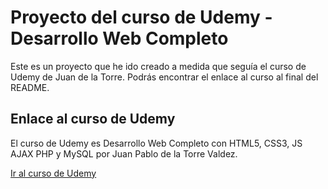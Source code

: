 # Proyecto del curso de Udemy - Desarrollo Web Completo

Este es un proyecto que he ido creado a medida que seguía el curso de Udemy de Juan de la Torre. Podrás encontrar el enlace al curso al final del README.

## Enlace al curso de Udemy

El curso de Udemy es Desarrollo Web Completo con HTML5, CSS3, JS AJAX PHP y MySQL por Juan Pablo de la Torre Valdez.

[Ir al curso de Udemy][curso_udemy]

[curso_udemy]: https://www.udemy.com/course/desarrollo-web-completo-con-html5-css3-js-php-y-mysql/